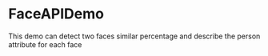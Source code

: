 # FaceAPIDemo
This demo can detect two faces similar percentage and describe the person attribute for each face

